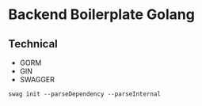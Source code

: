 # Backend Boilerplate Golang

## Technical
- GORM
- GIN
- SWAGGER

```
swag init --parseDependency --parseInternal
```
